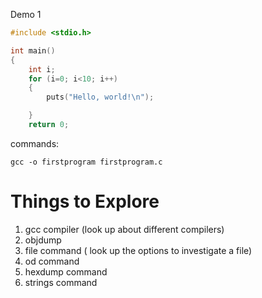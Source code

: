 Demo 1
```c
#include <stdio.h>

int main()
{
    int i;
    for (i=0; i<10; i++)
    {
        puts("Hello, world!\n");

    }
    return 0;

```
commands: 
```
gcc -o firstprogram firstprogram.c
```


# Things to Explore
1. gcc compiler (look up about different compilers) 
2. objdump
3. file command ( look up the options to investigate a file)
4. od command
5. hexdump command 
6. strings command

